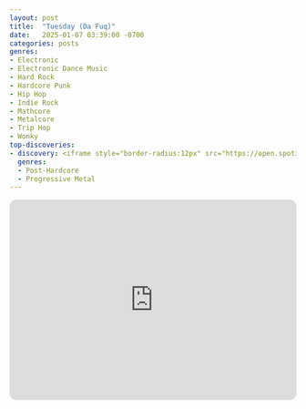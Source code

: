 ```yaml
---
layout: post
title:  "Tuesday (Da Fuq)"
date:   2025-01-07 03:39:00 -0700
categories: posts
genres:
- Electronic
- Electronic Dance Music
- Hard Rock
- Hardcore Punk
- Hip Hop
- Indie Rock
- Mathcore
- Metalcore
- Trip Hop
- Wonky 
top-discoveries:
- discovery: <iframe style="border-radius:12px" src="https://open.spotify.com/embed/album/3cQ4gm6krF07M8llQRZDiR?utm_source=generator" width="100%" height="352" frameBorder="0" allowfullscreen="" allow="autoplay; clipboard-write; encrypted-media; fullscreen; picture-in-picture" loading="lazy"></iframe>
  genres:
  - Post-Hardcore
  - Progressive Metal
---
```

<iframe style="border-radius:12px" src="https://open.spotify.com/embed/playlist/2s86yIylIXptkBd4GYjR2F?utm_source=generator" width="100%" height="352" frameBorder="0" allowfullscreen="" allow="autoplay; clipboard-write; encrypted-media; fullscreen; picture-in-picture" loading="lazy"></iframe>
